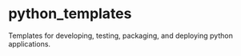 # python_templates
Templates for developing, testing, packaging, and deploying python applications.
